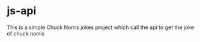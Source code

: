 # js-api
This is a simple Chuck Norris jokes project which call the api to get the joke of chuck norris
